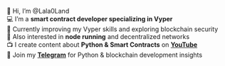 👋 Hi, I’m @Lala0Land  
💻 I’m a **smart contract developer specializing in Vyper**  
🌱 Currently improving my Vyper skills and exploring blockchain security  
👀 Also interested in **node running** and decentralized networks  
📺 I create content about **Python & Smart Contracts** on **[YouTube](https://www.youtube.com/@xeniacodes)**  
📢 Join my **[Telegram](https://t.me/xeniacodes)** for Python & blockchain development insights  

<!---
Lala0Land/Lala0Land is a ✨ special ✨ repository because its `README.md` (this file) appears on your GitHub profile.
You can click the Preview link to take a look at your changes.
--->
